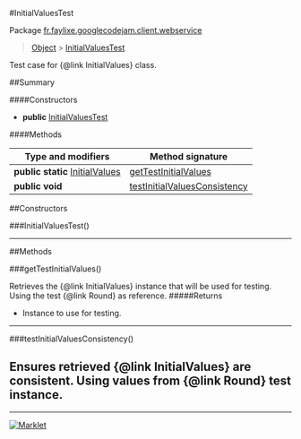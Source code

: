 #InitialValuesTest

Package [fr.faylixe.googlecodejam.client.webservice](README.md)<br>
> [Object](../../../../java/lang/Object.md) > [InitialValuesTest](InitialValuesTest.md)

Test case for {@link InitialValues} class.

##Summary

####Constructors

* **public** [InitialValuesTest](#initialvaluestest)

####Methods

Type and modifiers | Method signature
 --- | --- 
**public static** [InitialValues](InitialValues.md) | [getTestInitialValues](#gettestinitialvalues)
**public** **void** | [testInitialValuesConsistency](#testinitialvaluesconsistency)


##Constructors

###InitialValuesTest()



---

##Methods

###getTestInitialValues()


Retrieves the {@link InitialValues}
 instance that will be used for testing.
 Using the test {@link Round} as reference.
#####Returns


* Instance to use for testing.

---
###testInitialValuesConsistency()


Ensures retrieved {@link InitialValues} are
 consistent. Using values from {@link Round}
 test instance.
---
---
[![Marklet](https://img.shields.io/badge/Generated%20by-Marklet-green.svg)](https://github.com/Faylixe/marklet)
